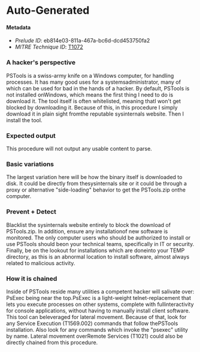
# Auto-Generated

#### Metadata

- *Prelude ID*: eb814e03-811a-467a-bc6d-dcd453750fa2
- *MITRE Technique ID*: [T1072](https://attack.mitre.org/techniques/T1072)

### A hacker's perspective

PSTools is a swiss-army knife on a Windows computer, for handling processes. It has many good uses for a systemsadministrator, many of which can be used for bad in the hands of a hacker. By default, PSTools is not installed onWindows, which means the first thing I need to do is download it. The tool itself is often whitelisted, meaning thatI won't get blocked by downloading it. Because of this, in this procedure I simply download it in plain sight fromthe reputable sysinternals website. Then I install the tool.

### Expected output

This procedure will not output any usable content to parse.

### Basic variations

The largest variation here will be how the binary itself is downloaded to disk. It could be directly from thesysinternals site or it could be through a proxy or alternative "side-loading" behavior to get the PSTools.zip onthe computer.

### Prevent + Detect

Blacklist the sysinternals website entirely to block the download of PSTools.zip. In addition, ensure any installationof new software is monitored. The only computer users who should be authorized to install or use PSTools should beon your technical teams, specifically in IT or security. Finally, be on the lookout for installations which are doneinto your TEMP directory, as this is an abnormal location to install software, almost always related to malicious activity.

### How it is chained

Inside of PSTools reside many utilities a competent hacker will salivate over: PsExec being near the top.PsExec is a light-weight telnet-replacement that lets you execute processes on other systems, complete with fullinteractivity for console applications, without having to manually install client software. This tool can beleveraged for lateral movement. Because of that, look for any Service Execution (T1569.002) commands that follow thePSTools installation. Also look for any commands which invoke the "psexec" utility by name. Lateral movement overRemote Services (T1021) could also be directly chained from this procedure.
